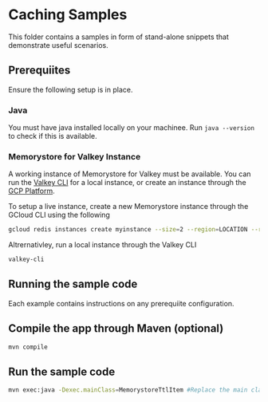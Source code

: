 # Caching Samples

This folder contains a samples in form of stand-alone snippets that demonstrate useful scenarios.

## Prerequiites

Ensure the following setup is in place.

### Java

You must have java installed locally on your machinee. Run `java --version` to check if this is available.

### Memorystore for Valkey Instance

A working instance of Memorystore for Valkey must be available. You can run the [Valkey CLI](https://valkey.io/topics/cli/) for a local instance, or create an instance through the [GCP Platform](https://console.cloud.google.com/memorystore/valkey/instances?).

To setup a live instance, create a new Memorystore instance through the GCloud CLI using the following

```bash
gcloud redis instances create myinstance --size=2 --region=LOCATION --redis-version=redis_6_x
```

Altrernativley, run a local instance through the Valkey CLI

```bash
valkey-cli
```

## Running the sample code

Each example contains instructions on any prerequiite configuration.

## Compile the app through Maven (optional)

```bash
mvn compile
```

## Run the sample code

```bash
mvn exec:java -Dexec.mainClass=MemorystoreTtlItem #Replace the main class as needed
```
